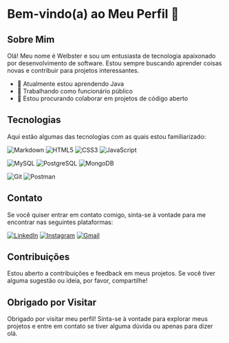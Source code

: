 # Bem-vindo(a) ao Meu Perfil 👋

## Sobre Mim
Olá! Meu nome é Welbster e sou um entusiasta de tecnologia apaixonado por desenvolvimento de software. Estou sempre buscando aprender coisas novas e contribuir para projetos interessantes.

- 🌱 Atualmente estou aprendendo Java
- 💼 Trabalhando como funcionário público
- 🔭 Estou procurando colaborar em projetos de código aberto

## Tecnologias
Aqui estão algumas das tecnologias com as quais estou familiarizado:

![Markdown](https://img.shields.io/badge/Markdown-000?style=for-the-badge&logo=markdown)
![HTML5](https://img.shields.io/badge/HTML5-E34F26?style=for-the-badge&logo=html5&logoColor=white)
![CSS3](https://img.shields.io/badge/CSS3-1572B6?style=for-the-badge&logo=css3&logoColor=white)
![JavaScript](https://img.shields.io/badge/JavaScript-F7DF1E?style=for-the-badge&logo=javascript&logoColor=black)

![MySQL](https://img.shields.io/badge/MySQL-00000F?style=for-the-badge&logo=mysql&logoColor=white)
![PostgreSQL](https://img.shields.io/badge/PostgreSQL-000?style=for-the-badge&logo=postgresql)
![MongoDB](https://img.shields.io/badge/MongoDB-%234ea94b.svg?style=for-the-badge&logo=mongodb&logoColor=white)

![Git](https://img.shields.io/badge/GIT-E44C30?style=for-the-badge&logo=git&logoColor=white)
![Postman](https://img.shields.io/badge/Postman-FF6C37.svg?style=for-the-badge&logo=Postman&logoColor=white)


## Contato
Se você quiser entrar em contato comigo, sinta-se à vontade para me encontrar nas seguintes plataformas:

[![LinkedIn](https://img.shields.io/badge/LinkedIn-0077B5?style=for-the-badge&logo=linkedin&logoColor=white)](https://www.linkedin.com/in/welbsterdev/)
[![Instagram](https://img.shields.io/badge/-Instagram-%23E4405F?style=for-the-badge&logo=instagram&logoColor=white)](https://www.instagram.com/welbsterdev/)
[![Gmail](https://img.shields.io/badge/Gmail-333333?style=for-the-badge&logo=gmail&logoColor=red)](mailto:welbsterdev@gmail.com)

## Contribuições
Estou aberto a contribuições e feedback em meus projetos. Se você tiver alguma sugestão ou ideia, por favor, compartilhe!

## Obrigado por Visitar
Obrigado por visitar meu perfil! Sinta-se à vontade para explorar meus projetos e entre em contato se tiver alguma dúvida ou apenas para dizer olá. 


